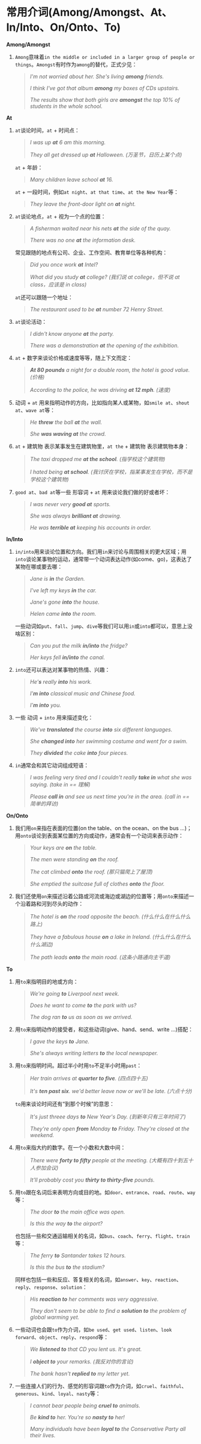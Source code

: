 # 常用介词(Among/Amongst、At、In/Into、On/Onto、To)

**Among/Amongst**

1. `Among`意味着`in the middle or included in a larger group of people or things`。`Amongst`有时作为`among`的替代，正式少见：

   > _I'm not worried about her. She's living **among** friends._
   > 
   > _I think I've got that album **among** my boxes of CDs upstairs._
   > 
   > _The results show that both girls are **amongst** the top 10% of students in the whole school._

**At**

1. `at`谈论时间，`at` + 时间点：

   > _I was up **at** 6 am this morning._
   > 
   > _They all get dressed up **at** Halloween. (万圣节，日历上某个点)_

   `at` + 年龄：

   > _Many children leave school **at** 16._

   `at` + 一段时间，例如`at night`、`at that time`、`at the New Year`等：

   > _They leave the front-door light on **at** night._

2. `at`谈论地点，`at` + 视为一个点的位置：

   > _A fisherman waited near his nets **at** the side of the quay._
   > 
   > _There was no one **at** the information desk._

   常见跟随的地点有公司、企业、工作空间、教育单位等各种机构：

   > _Did you once work **at** Intel?_
   > 
   > _What did you study **at** college? (我们说 at college，但不说 at class，应该是 in class)_

   `at`还可以跟随一个地址：

   > _The restaurant used to be **at** number 72 Henry Street._

3. `at`谈论活动：

   > _I didn't know anyone **at** the party._
   > 
   > _There was a demonstration **at** the opening of the exhibition._

4. `at` + 数字来谈论价格或速度等等，随上下文而定：

   > _**At 80 pounds** a night for a double room, the hotel is good value. (价格)_
   > 
   > _According to the police, he was driving **at 12 mph**. (速度)_

5. 动词 + `at` 用来指明动作的方向，比如指向某人或某物，如`smile at`、`shout at`、`wave at`等：

   > _He **threw** the ball **at** the wall._
   > 
   > _She **was waving at** the crowd._

6. `at` + 建筑物 表示某事发生在建筑物里，`at the` + 建筑物 表示建筑物本身：

   > _The taxi dropped me **at the school**. (指学校这个建筑物)_
   > 
   > _I hated being **at school**. (我讨厌在学校，指某事发生在学校，而不是学校这个建筑物)_

7. `good at`、`bad at`等一些 形容词 + `at` 用来谈论我们做的好或者坏：

   > _I was never very **good at** sports._
   > 
   > _She was always **brilliant at** drawing._
   > 
   > _He was **terrible at** keeping his accounts in order._

**In/Into**

1. `in/into`用来谈论位置和方向。我们用`in`来讨论与周围相关的更大区域；用`into`谈论某事物的运动，通常带一个动词表达动作(如come、go)，这表达了某物在哪或要去哪：

   > _Jane is **in** the Garden._
   > 
   > _I've left my keys **in** the car._
   > 
   > _Jane's gone **into** the house._
   > 
   > _Helen came **into** the room._

   一些动词如`put`、`fall`、`jump`、`dive`等我们可以用`in`或`into`都可以，意思上没啥区别：

   > _Can you put the milk **in/into** the fridge?_
   > 
   > _Her keys fell **in/into** the canal._

2. `into`还可以表达对某事物的热情、兴趣：

   > _He'**s** really **into** his work._
   > 
   > _I'**m into** classical music and Chinese food._
   > 
   > _I'**m into** you._

3. 一些 动词 + `into` 用来描述变化：

   > _We've **translated** the course **into** six different languages._
   > 
   > _She **changed into** her swimming costume and went for a swim._
   > 
   > _They **divided** the cake **into** four pieces._

4. `in`通常会和其它动词组成短语：

   > _I was feeling very tired and I couldn't really **take in** what she was saying. (take in == 理解)_
   > 
   > _Please **call in** and see us next time you're in the area. (call in == 简单的拜访)_

**On/Onto**

1. 我们用`on`来指在表面的位置(on the table、on the ocean、on the bus ...)；用`onto`谈论到表面某位置的方向或动作，通常会有一个动词来表示动作：

   > _Your keys are **on** the table._
   > 
   > _The men were standing **on** the roof._
   > 
   > _The cat climbed **onto** the roof. (那只猫爬上了屋顶)_
   > 
   > _She emptied the suitcase full of clothes **onto** the floor._

2. 我们还使用`on`来描述沿着公路或河流或海边或湖边的位置等；用`onto`来描述一个沿着路和河到尽头的动作：

   > _The hotel is **on** the road opposite the beach. (什么什么在什么什么路上)_
   > 
   > _They have a fabulous house **on** a lake in Ireland. (什么什么在什么什么湖边)_
   > 
   > _The path leads **onto** the main road. (这条小路通向主干道)_

**To**

1. 用`to`来指明目的地或方向：

   > _We're going **to** Liverpool next week._
   > 
   > _Does he want to come **to** the park with us?_
   > 
   > _The dog ran **to** us as soon as we arrived._

2. 用`to`来指明动作的接受者，和这些动词(give、hand、send、write ...)搭配：

   > _I gave the keys **to** Jane._
   > 
   > _She's always writing letters **to** the local newspaper._

3. 用`to`来指明时间。超过半小时用`to`不足半小时用`past`：

   > _Her train arrives at **quarter to five**. (四点四十五)_
   > 
   > _It's **ten past six**. we'd better leave now or we'll be late. (六点十分)_

   `to`用来谈论时间还有“到那个时候”的意思：

   > _It's just threee days **to** New Year's Day. (到新年只有三年时间了)_
   > 
   > _They're only open **from** Monday **to** Friday. They're closed at the weekend._

4. 用`to`来指大约的数字。在一个小数和大数中间：

   > _There were **forty to fifty** people at the meeting. (大概有四十到五十人参加会议)_
   > 
   > _It'll probably cost you **thirty to thirty-five** pounds._

5. 用`to`跟在名词后来表明方向或目的地。如`door`、`entrance`、`road`、`route`、`way`等：

   > _The door **to** the main office was open._
   > 
   > _Is this the way **to** the airport?_

   也包括一些和交通运输相关的名词，如`bus`、`coach`、`ferry`、`flight`、`train`等：

   > _The ferry **to** Santander takes 12 hours._
   > 
   > _Is this the bus **to** the stadium?_

   同样也包括一些和反应、答复相关的名词，如`answer`、`key`、`reaction`、`reply`、`response`、`solution`：

   > _His **reaction to** her comments was very aggressive._
   > 
   > _They don't seem to be able to find a **solution to** the problem of global warming yet._

6. 一些动词也会跟`to`作为介词，如`be used`、`get used`、`listen`、`look forward`、`object`、`reply`、`respond`等：

   > _We **listened to** that CD you lent us. It's great._
   > 
   > _I **object to** your remarks. (我反对你的言论)_
   > 
   > _The bank hasn't **replied to** my letter yet._

7. 一些连接人们的行为、感觉的形容词跟`to`作为介词，如`cruel`、`faithful`、`generous`、`kind`、`loyal`、`nasty`等：

   > _I cannot bear people being **cruel to** animals._
   > 
   > _Be **kind to** her. You're so **nasty to** her!_
   > 
   > _Many individuals have been **loyal to** the Conservative Party all their lives._

